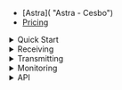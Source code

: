- [Astra]( "Astra - Cesbo")
- [Pricing](pricing.md "Pricing - Astra - Cesbo")

<details>
<summary>Quick Start</summary>

- [Install](quick-start/install.md "Install - Astra - Cesbo")
- [License](quick-start/license.md "License - Astra - Cesbo")
- [Backup](quick-start/backup.md "Backup - Astra - Cesbo")
- [Update](quick-start/update.md "Update - Astra - Cesbo")
- [Uninstall](quick-start/uninstall.md "Uninstall - Astra - Cesbo")
- [Reset Password](quick-start/reset-password.md "Reset Password - Astra - Cesbo")
- [Service Setup](quick-start/service-setup.md "Service Setup - Astra - Cesbo")

</details>

<details>
<summary>Receiving</summary>

- [HLS](input/hls.md "HLS Receiving - Astra - Cesbo")
- [HTTP MPEG-TS](input/http.md "HTTP MPEG-TS Receiving - Astra - Cesbo")
- [RTSP](input/rtsp.md "RTSP Receiving - Astra - Cesbo")
- [SRT](input/srt.md "SRT Receiving - Astra - Cesbo")
- [UDP](input/udp.md "UDP Receiving - Astra - Cesbo")

</details>

<details>
<summary>Transmitting</summary>

- [SRT](output/srt.md "SRT Transmitting - Astra - Cesbo")
- [UDP](output/udp.md "UDP Transmitting - Astra - Cesbo")

</details>

<details>
<summary>Monitoring</summary>

- [InfluxDB](monitoring/influxdb.md "InfluxDB - Astra - Cesbo")
- [Grafana](monitoring/grafana.md "Grafana - Astra - Cesbo")

</details>

<details>
<summary>API</summary>

- [System Status](api/sysinfo.md "System Status - Astra - Cesbo")
- [Streams](api/stream.md "Streams - Astra - Cesbo")
- [Adapters](api/adapter.md "Adapters - Astra - Cesbo")

</details>
